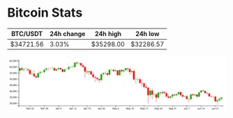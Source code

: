 # Bitcoin Stats

BTC/USDT|24h change|24h high|24h low|
|---|---|---|---|
|$34721.56|3.03%|$35298.00|$32286.57|

<img src="./chart.svg">
